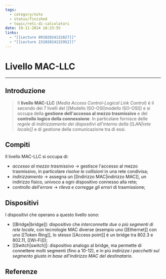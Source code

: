 ```yaml
---
tags:
  - category/note
  - status/finished
  - topic/reti-di-calcolatori
date: 19-11-2024 18:23:55
links:
  - "[[Lecture 09102024132027]]"
  - "[[Lecture 23102024132952]]"
---
```

# Livello MAC-LLC
---
## Introduzione
> Il **livello MAC-LLC** (_Media Access Control-Logical Link Control_) è il secondo dei 7 livelli del [[Modello ISO-OSI|modello ISO-OSI]] e si occupa della **gestione dell'accesso al mezzo trasmissivo** e del **controllo logico della connessione**. In particolare fornisce delle _regole di indirizzamento dei dispositivi all'interno della [[LAN|rete locale]]_ e di gestione della comunicazione tra di essi.

## Compiti
Il livello MAC-LLC si occupa di:
- _accesso al mezzo trasmissivo_ -> gestisce l'accesso al mezzo trasmissivo, in particolare _risolve le collisioni_ in una rete condivisa;
- _indirizzamento_ -> assegna un [[Indirizzo MAC|indirizzo MAC]], un indirizzo fisico, univoco a ogni dispositivo connesso alla rete;
- _controllo dell'errore_ -> _rileva e corregge gli errori_ di trasmissione;

## Dispositivi
I dispositivi che operano a questo livello sono:
- [[Bridge|bridge]]: dispositivo che _interconnette due o più segmenti di rete locale_, con tecnologie MAC diverse (esempio uno [[Ethernet]] con uno [[Token Ring]], lo stesso [[Access point]] è un bridge tra 802.3 e 802.11, [[Wi-Fi]]);
- [[Switch|switch]]: dispositivo analogo al bridge, ma permette di connettere molti segmenti (fino a 10-12), e in più _indirizza i pacchetti sul segmento giusto in base all'indirizzo MAC del destinatario_.

## Referenze